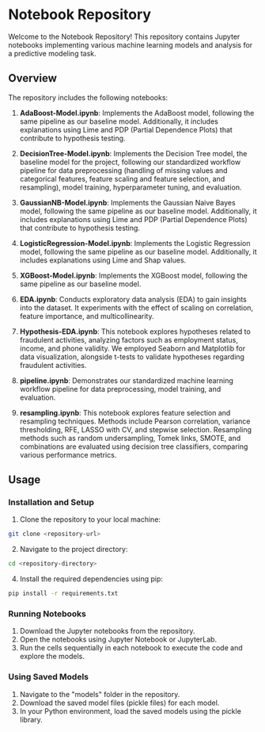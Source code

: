 # Notebook Repository

Welcome to the Notebook Repository! This repository contains Jupyter notebooks implementing various machine learning models and analysis for a predictive modeling task.

## Overview

The repository includes the following notebooks:

1. **AdaBoost-Model.ipynb**: Implements the AdaBoost model, following the same pipeline as our baseline model. Additionally, it includes explanations using Lime and PDP (Partial Dependence Plots) that contribute to hypothesis testing.

2. **DecisionTree-Model.ipynb**: Implements the Decision Tree model, the baseline model for the project, following our standardized workflow pipeline for data preprocessing (handling of missing values and categorical features, feature scaling and feature selection, and resampling), model training, hyperparameter tuning, and evaluation.

3. **GaussianNB-Model.ipynb**: Implements the Gaussian Naive Bayes model, following the same pipeline as our baseline model. Additionally, it includes explanations using Lime and PDP (Partial Dependence Plots) that contribute to hypothesis testing.

4. **LogisticRegression-Model.ipynb**: Implements the Logistic Regression model, following the same pipeline as our baseline model. Additionally, it includes explanations using Lime and Shap values.

5. **XGBoost-Model.ipynb**: Implements the XGBoost model, following the same pipeline as our baseline model.

6. **EDA.ipynb**: Conducts exploratory data analysis (EDA) to gain insights into the dataset. It experiments with the effect of scaling on correlation, feature importance, and multicollinearity. 

7. **Hypothesis-EDA.ipynb**: This notebook explores hypotheses related to fraudulent activities, analyzing factors such as employment status, income, and phone validity. We employed Seaborn and Matplotlib for data visualization, alongside t-tests to validate hypotheses regarding fraudulent activities.

8. **pipeline.ipynb**: Demonstrates our standardized machine learning workflow pipeline for data preprocessing, model training, and evaluation. 

9. **resampling.ipynb**: This notebook explores feature selection and resampling techniques. Methods include Pearson correlation, variance thresholding, RFE, LASSO with CV, and stepwise selection. Resampling methods such as random undersampling, Tomek links, SMOTE, and combinations are evaluated using decision tree classifiers, comparing various performance metrics.

## Usage
  
### Installation and Setup
1. Clone the repository to your local machine:
```bash
git clone <repository-url>
```
2. Navigate to the project directory:
```bash
cd <repository-directory>
```
4. Install the required dependencies using pip:
```bash
pip install -r requirements.txt
```
### Running Notebooks
1. Download the Jupyter notebooks from the repository.
2. Open the notebooks using Jupyter Notebook or JupyterLab.
3. Run the cells sequentially in each notebook to execute the code and explore the models.

### Using Saved Models
1. Navigate to the "models" folder in the repository.
2. Download the saved model files (pickle files) for each model.
3. In your Python environment, load the saved models using the pickle library.
